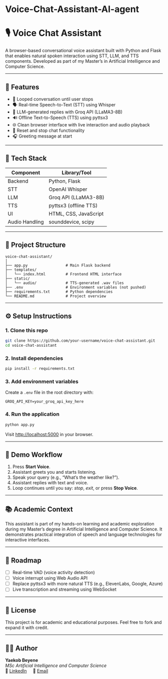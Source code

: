# Voice-Chat-Assistant-AI-agent
# 🎙️ Voice Chat Assistant

A browser-based conversational voice assistant built with Python and Flask that enables natural spoken interaction using STT, LLM, and TTS components. Developed as part of my Master’s in Artificial Intelligence and Computer Science.

---

## 🚀 Features

- 🔁 Looped conversation until user stops
- 🗣️ Real-time Speech-to-Text (STT) using Whisper
- 🤖 LLM-generated replies with Groq API (LLaMA3-8B)
- 🔊 Offline Text-to-Speech (TTS) using pyttsx3
- 🌐 Clean browser interface with live interaction and audio playback
- 🔄 Reset and stop chat functionality
- 🎧 Greeting message at start

---

## 🧠 Tech Stack

| Component      | Library/Tool            |
|----------------|--------------------------|
| Backend        | Python, Flask            |
| STT            | OpenAI Whisper           |
| LLM            | Groq API (LLaMA3-8B)     |
| TTS            | pyttsx3 (offline TTS)    |
| UI             | HTML, CSS, JavaScript    |
| Audio Handling | sounddevice, scipy       |

---

## 📁 Project Structure

```
voice-chat-assistant/
│
├── app.py                 # Main Flask backend
├── templates/
│   └── index.html         # Frontend HTML interface
├── static/
│   └── audio/             # TTS-generated .wav files
├── .env                   # Environment variables (not pushed)
├── requirements.txt       # Python dependencies
└── README.md              # Project overview
```

---

## ⚙️ Setup Instructions

### 1. Clone this repo

```bash
git clone https://github.com/your-username/voice-chat-assistant.git
cd voice-chat-assistant
```

### 2. Install dependencies

```bash
pip install -r requirements.txt
```

### 3. Add environment variables

Create a `.env` file in the root directory with:

```
GROQ_API_KEY=your_groq_api_key_here
```

### 4. Run the application

```bash
python app.py
```

Visit [http://localhost:5000](http://localhost:5000) in your browser.

---

## 🧪 Demo Workflow

1. Press **Start Voice**.
2. Assistant greets you and starts listening.
3. Speak your query (e.g., “What’s the weather like?”).
4. Assistant replies with text and voice.
5. Loop continues until you say: _stop_, _exit_, or press **Stop Voice**.

---

## 📚 Academic Context

This assistant is part of my hands-on learning and academic exploration during my Master’s degree in Artificial Intelligence and Computer Science. It demonstrates practical integration of speech and language technologies for interactive interfaces.

---

## 🔮 Roadmap

- [ ] Real-time VAD (voice activity detection)
- [ ] Voice interrupt using Web Audio API
- [ ] Replace pyttsx3 with more natural TTS (e.g., ElevenLabs, Google, Azure)
- [ ] Live transcription and streaming using WebSocket

---

## 📄 License

This project is for academic and educational purposes. Feel free to fork and expand it with credit.

---

## 👨‍💻 Author

**Yaekob Beyene**  
_MSc Artificial Intelligence and Computer Science_  
🔗 [LinkedIn](#) &nbsp;&nbsp;&nbsp; 📧 [Email](#)

